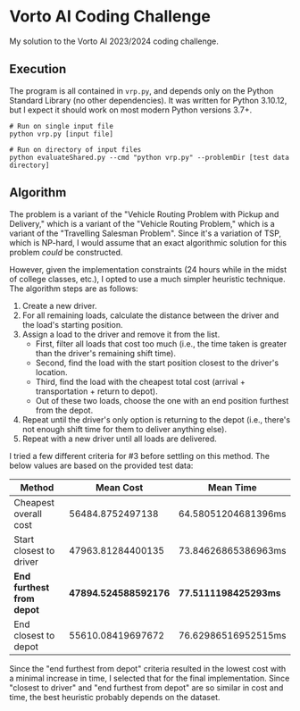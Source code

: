 # Vorto AI Coding Challenge

My solution to the Vorto AI 2023/2024 coding challenge.

## Execution

The program is all contained in `vrp.py`, and depends only on the Python Standard Library (no other dependencies). It was written for Python 3.10.12, but I expect it should work on most modern Python versions 3.7+.

```shell
# Run on single input file
python vrp.py [input file]

# Run on directory of input files
python evaluateShared.py --cmd "python vrp.py" --problemDir [test data directory]
```

## Algorithm

The problem is a variant of the "Vehicle Routing Problem with Pickup and Delivery," which is a variant of the "Vehicle
Routing Problem," which is a variant of the "Travelling Salesman Problem". Since it's a variation of TSP, which is
NP-hard, I would assume that an exact algorithmic solution for this problem _could_ be constructed.

However, given the implementation constraints (24 hours while in the midst of college classes, etc.), I opted to use a
much simpler heuristic technique. The algorithm steps are as follows:

1. Create a new driver.
2. For all remaining loads, calculate the distance between the driver and the load's starting position.
3. Assign a load to the driver and remove it from the list.
    - First, filter all loads that cost too much (i.e., the time taken is greater than the driver's remaining shift
      time).
    - Second, find the load with the start position closest to the driver's location.
    - Third, find the load with the cheapest total cost (arrival + transportation + return to depot).
    - Out of these two loads, choose the one with an end position furthest from the depot.
4. Repeat until the driver's only option is returning to the depot (i.e., there's not enough shift time for them to
   deliver anything else).
5. Repeat with a new driver until all loads are delivered.

I tried a few different criteria for #3 before settling on this method. The below values are based on the provided test
data:

| Method                      | Mean Cost              | Mean Time              |
|-----------------------------|------------------------|------------------------|
| Cheapest overall cost       | 56484.8752497138       | 64.58051204681396ms    |
| Start closest to driver     | 47963.81284400135      | 73.84626865386963ms    |
| **End furthest from depot** | **47894.524588592176** | **77.5111198425293ms** |
| End closest to depot        | 55610.08419697672      | 76.62986516952515ms    |

Since the "end furthest from depot" criteria resulted in the lowest cost with a minimal increase in time, I selected
that for the final implementation. Since "closest to driver" and "end furthest from depot" are so similar in cost and
time, the best heuristic probably depends on the dataset.